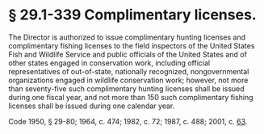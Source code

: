 # § 29.1-339 Complimentary licenses.

<p>The Director is authorized to issue complimentary hunting licenses and complimentary fishing licenses to the field inspectors of the United States Fish and Wildlife Service and public officials of the United States and of other states engaged in conservation work, including official representatives of out-of-state, nationally recognized, nongovernmental organizations engaged in wildlife conservation work; however, not more than seventy-five such complimentary hunting licenses shall be issued during one fiscal year, and not more than 150 such complimentary fishing licenses shall be issued during one calendar year.</p><p>Code 1950, § 29-80; 1964, c. 474; 1982, c. 72; 1987, c. 488; 2001, c. <a href='http://lis.virginia.gov/cgi-bin/legp604.exe?011+ful+CHAP0063'>63</a>.</p>